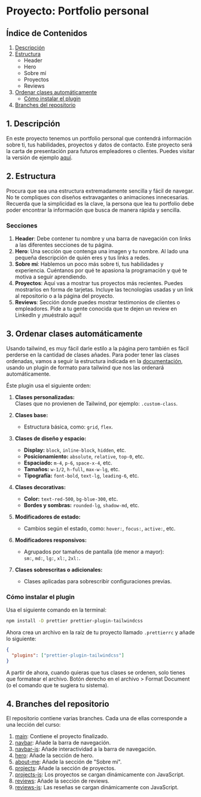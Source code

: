 # Proyecto: Portfolio personal

## Índice de Contenidos

1. [Descripción](#1-descripción)
2. [Estructura](#2-estructura)
   - Header
   - Hero
   - Sobre mí
   - Proyectos
   - Reviews
3. [Ordenar clases automáticamente](#3-ordenar-clases-automáticamente)
   - [Cómo instalar el plugin](#cómo-instalar-el-plugin)
4. [Branches del repositorio](#4-branches-del-repositorio)

## 1. Descripción

En este proyecto tenemos un portfolio personal que contendrá información sobre ti, tus habilidades, proyectos y datos de contacto.
Este proyecto será la carta de presentación para futuros empleadores o clientes.
Puedes visitar la versión de ejemplo [aquí](https://curso-tailwind.github.io/proyecto-portfolio/).

## 2. Estructura

Procura que sea una estructura extremadamente sencilla y fácil de navegar. No te compliques con diseños extravagantes o animaciones innecesarias. Recuerda que la simplicidad es la clave, la persona que lea tu portfolio debe poder encontrar la información que busca de manera rápida y sencilla.

### Secciones

1. **Header**: Debe contener tu nombre y una barra de navegación con links a las diferentes secciones de tu página.
2. **Hero**: Una sección que contenga una imagen y tu nombre. Al lado una pequeña descripción de quién eres y tus links a redes.
3. **Sobre mí**: Hablemos un poco más sobre ti, tus habilidades y experiencia. Cuéntanos por qué te apasiona la programación y qué te motiva a seguir aprendiendo.
4. **Proyectos**: Aquí vas a mostrar tus proyectos más recientes. Puedes mostrarlos en forma de tarjetas. Incluye las tecnologías usadas y un link al repositorio o a la página del proyecto.
5. **Reviews**: Sección donde puedes mostrar testimonios de clientes o empleadores. Pide a tu gente conocida que te dejen un review en LinkedIn y ¡muéstralo aquí!

## 3. Ordenar clases automáticamente

Usando tailwind, es muy fácil darle estilo a la página pero también es fácil perderse en la cantidad de clases añades.
Para poder tener las clases ordenadas, vamos a seguir la estructura indicada en la [documentación](https://tailwindcss.com/blog/automatic-class-sorting-with-prettier#how-classes-are-sorted), usando un plugin de formato para tailwind que nos las ordenará automáticamente.

Éste plugin usa el siguiente orden:

1. **Clases personalizadas:**  
   Clases que no provienen de Tailwind, por ejemplo: `.custom-class`.

2. **Clases base:**

   - Estructura básica, como: `grid`, `flex`.

3. **Clases de diseño y espacio:**

   - **Display:** `block`, `inline-block`, `hidden`, etc.
   - **Posicionamiento:** `absolute`, `relative`, `top-0`, etc.
   - **Espaciado:** `m-4`, `p-6`, `space-x-4`, etc.
   - **Tamaños:** `w-1/2`, `h-full`, `max-w-lg`, etc.
   - **Tipografía:** `font-bold`, `text-lg`, `leading-6`, etc.

4. **Clases decorativas:**

   - **Color:** `text-red-500`, `bg-blue-300`, etc.
   - **Bordes y sombras:** `rounded-lg`, `shadow-md`, etc.

5. **Modificadores de estado:**

   - Cambios según el estado, como: `hover:`, `focus:`, `active:`, etc.

6. **Modificadores responsivos:**

   - Agrupados por tamaños de pantalla (de menor a mayor):  
     `sm:`, `md:`, `lg:`, `xl:`, `2xl:`.

7. **Clases sobrescritas o adicionales:**
   - Clases aplicadas para sobrescribir configuraciones previas.

### Cómo instalar el plugin

Usa el siguiente comando en la terminal:

```bash
npm install -D prettier prettier-plugin-tailwindcss
```

Ahora crea un archivo en la raíz de tu proyecto llamado `.prettierrc` y añade lo siguiente:

```json
{
  "plugins": ["prettier-plugin-tailwindcss"]
}
```

A partir de ahora, cuando quieras que tus clases se ordenen, solo tienes que formatear el archivo. Botón derecho en el archivo > Format Document (o el comando que te sugiera tu sistema).

## 4. Branches del repositorio

El repositorio contiene varias branches. Cada una de ellas corresponde a una lección del curso:

1. [main](https://github.com/curso-tailwind/proyecto-portfolio/tree/main): Contiene el proyecto finalizado.
2. [navbar](https://github.com/curso-tailwind/proyecto-portfolio/tree/navbar): Añade la barra de navegación.
3. [navbar-js](https://github.com/curso-tailwind/proyecto-portfolio/tree/navbar-js): Añade interactividad a la barra de navegación.
4. [hero](https://github.com/curso-tailwind/proyecto-portfolio/tree/hero): Añade la sección de hero.
5. [about-me](https://github.com/curso-tailwind/proyecto-portfolio/tree/about-me): Añade la sección de "Sobre mí".
6. [projects](https://github.com/curso-tailwind/proyecto-portfolio/tree/projects): Añade la sección de proyectos.
7. [projects-js](https://github.com/curso-tailwind/proyecto-portfolio/tree/projects-js): Los proyectos se cargan dinámicamente con JavaScript.
8. [reviews](https://github.com/curso-tailwind/proyecto-portfolio/tree/reviews): Añade la sección de reviews.
9. [reviews-js](https://github.com/curso-tailwind/proyecto-portfolio/tree/reviews-js): Las reseñas se cargan dinámicamente con JavaScript.